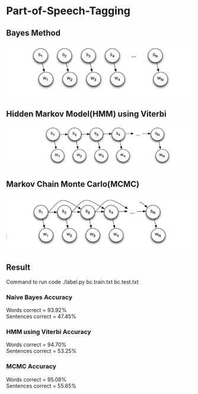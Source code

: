 # Part-of-Speech-Tagging

<h2>Bayes Method</h2>

![Bayes model](https://github.com/santoshd97/Part-of-Speech-Tagging/blob/master/images/Bayes.png)

<h2>Hidden Markov Model(HMM) using Viterbi</h2>

![HMM model](https://github.com/santoshd97/Part-of-Speech-Tagging/blob/master/images/HMM.png)

<h2>Markov Chain Monte Carlo(MCMC)</h2>

![MCMC model](https://github.com/santoshd97/Part-of-Speech-Tagging/blob/master/images/MCMC.png)

<h2>Result</h2>
Command to run code ./label.py bc.train.txt bc.test.txt
<h3>Naive Bayes Accuracy</h3>
Words correct = 93.92% <br>
Sentences correct = 47.45%

<h3>HMM using Viterbi Accuracy</h3>
Words correct = 94.70% <br>
Sentences correct = 53.25%

<h3>MCMC Accuracy</h3>
Words correct = 95.08% <br>
Sentences correct = 55.65%
